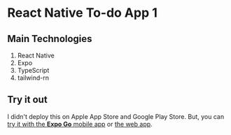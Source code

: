 # React Native To-do App 1

## Main Technologies

1. React Native
2. Expo
3. TypeScript
4. tailwind-rn

## Try it out

I didn't deploy this on Apple App Store and Google Play Store. But, you can [try it with the **Expo Go** mobile app](https://expo.dev/@shamwela/react-native-to-do-app-1) or [the web app](https://react-native-to-do-app-1.vercel.app).
